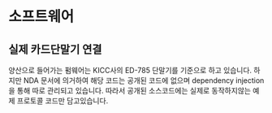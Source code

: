 <!--
SPDX-FileCopyrightText: © 2023 Jinwoo Park (pmnxis@gmail.com)

SPDX-License-Identifier: MIT OR Apache-2.0
-->

# 소프트웨어

## 실제 카드단말기 연결
 양산으로 들어가는 펌웨어는 KICC사의 ED-785 단말기를 기준으로 하고 있습니다. 하지만 NDA 문서에 의거하여 해당 코드는 공개된 코드에 없으며 dependency injection 을 통해 따로 관리되고 있습니다. 따라서 공개된 소스코드에는 실제로 동작하지않는 예제 프로토콜 코드만 담고있습니다.